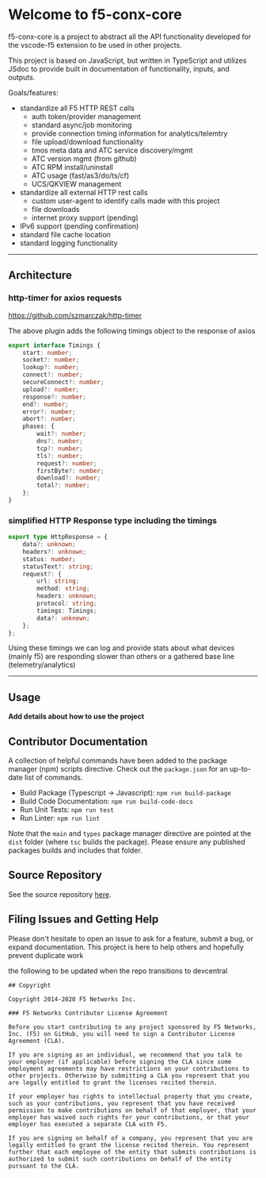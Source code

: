 # Welcome to f5-conx-core

f5-conx-core is a project to abstract all the API functionality developed for the vscode-f5 extension to be used in other projects.

This project is based on JavaScript, but written in TypeScript and utilizes JSdoc to provide built in documentation of functionality, inputs, and outputs.

Goals/features:

* standardize all F5 HTTP REST calls
  * auth token/provider management
  * standard async/job monitoring
  * provide connection timing information for analytics/telemtry
  * file upload/download functionality
  * tmos meta data and ATC service discovery/mgmt
  * ATC version mgmt (from github)
  * ATC RPM install/uninstall
  * ATC usage (fast/as3/do/ts/cf)
  * UCS/QKVIEW management
* standardize all external HTTP rest calls
  * custom user-agent to identify calls made with this project
  * file downloads
  * internet proxy support (pending)
* IPv6 support (pending confirmation)
* standard file cache location
* standard logging functionality

---

## Architecture

### http-timer for axios requests

<https://github.com/szmarczak/http-timer>

The above plugin adds the following timings object to the response of axios

```typescript
export interface Timings {
    start: number;
    socket?: number;
    lookup?: number;
    connect?: number;
    secureConnect?: number;
    upload?: number;
    response?: number;
    end?: number;
    error?: number;
    abort?: number;
    phases: {
        wait?: number;
        dns?: number;
        tcp?: number;
        tls?: number;
        request?: number;
        firstByte?: number;
        download?: number;
        total?: number;
    };
}
```

### simplified HTTP Response type including the timings

```typescript
export type HttpResponse = {
    data?: unknown;
    headers?: unknown;
    status: number;
    statusText?: string;
    request?: {
        url: string;
        method: string;
        headers: unknown;
        protocol: string;
        timings: Timings;
        data?: unknown;
    };
};
```

Using these timings we can log and provide stats about what devices (mainly f5) are responding slower than others or a gathered base line (telemetry/analytics)

---

## Usage

**Add details about how to use the project**

## Contributor Documentation

A collection of helpful commands have been added to the package manager (npm) scripts directive. Check out the `package.json` for an up-to-date list of commands.

* Build Package (Typescript -> Javascript): `npm run build-package`
* Build Code Documentation: `npm run build-code-docs`
* Run Unit Tests: `npm run test`
* Run Linter: `npm run lint`

Note that the `main` and `types` package manager directive are pointed at the `dist` folder (where `tsc` builds the package). Please ensure any published packages builds and includes that folder.

## Source Repository

See the source repository [here](https://github.com/------------).

## Filing Issues and Getting Help

Please don't hesitate to open an issue to ask for a feature, submit a bug, or expand documentation.  This project is here to help others and hopefully prevent duplicate work

the following to be updated when the repo transitions to devcentral

```text
## Copyright

Copyright 2014-2020 F5 Networks Inc.

### F5 Networks Contributor License Agreement

Before you start contributing to any project sponsored by F5 Networks, Inc. (F5) on GitHub, you will need to sign a Contributor License Agreement (CLA).  

If you are signing as an individual, we recommend that you talk to your employer (if applicable) before signing the CLA since some employment agreements may have restrictions on your contributions to other projects. Otherwise by submitting a CLA you represent that you are legally entitled to grant the licenses recited therein.  

If your employer has rights to intellectual property that you create, such as your contributions, you represent that you have received permission to make contributions on behalf of that employer, that your employer has waived such rights for your contributions, or that your employer has executed a separate CLA with F5.

If you are signing on behalf of a company, you represent that you are legally entitled to grant the license recited therein. You represent further that each employee of the entity that submits contributions is authorized to submit such contributions on behalf of the entity pursuant to the CLA.
```